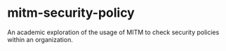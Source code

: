 # mitm-security-policy
An academic exploration of the usage of MITM to check security policies within an organization. 
